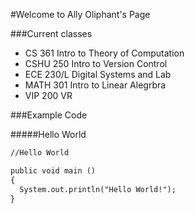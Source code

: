 #Welcome to Ally Oliphant's Page

###Current classes

* CS 361 Intro to Theory of Computation
* CSHU 250 Intro to Version Control
* ECE 230/L Digital Systems and Lab
* MATH 301 Intro to Linear Alegrbra
* VIP 200 VR


###Example Code

#####Hello World

```markdown
//Hello World

public void main ()
{
  System.out.println("Hello World!");
}
```
